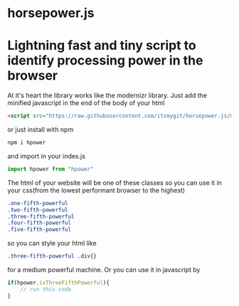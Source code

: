 # horsepower.js
# Lightning fast and tiny script to identify processing power in the browser

At it's heart the library works like the modernizr library. Just add the minified javascript in the end of the body of your html

```html
<script src="https://raw.githubusercontent.com/itsmygit/horsepower.js/main/dist/hpower.min.js"></script>
```
or just install with npm
```html
npm i hpower
```
and import in your index.js
```javascript
import hpower from "hpower"
```

The html of your website will be one of these classes so you can use it in your css(from the lowest performant browser to the highest)
```css
.one-fifth-powerful
.two-fifth-powerful
.three-fifth-powerful
.four-fifth-powerful
.five-fifth-powerful
```

so you can style your html like
```css
.three-fifth-powerful .div{}
```
for a medium powerful machine. Or you can use it in javascript by
```javascript
if(hpower.isThreeFifthPowerful){
    // run this code
}
```
